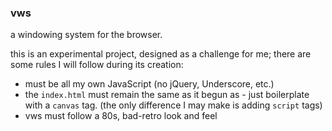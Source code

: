 ### vws

a windowing system for the browser.

this is an experimental project, designed as a challenge for me;
there are some rules I will follow during its creation:

* must be all my own JavaScript (no jQuery, Underscore, etc.)
* the `index.html` must remain the same as it begun as - just boilerplate with a
  `canvas` tag. (the only difference I may make is adding `script` tags)
* vws must follow a 80s, bad-retro look and feel

